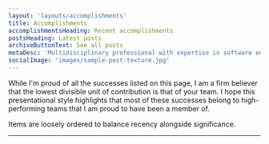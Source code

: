 ```yaml
---
layout: 'layouts/accomplishments'
title: Accomplishments
accomplishmentsHeading: Recent accomplishments
postsHeading: Latest posts
archiveButtonText: See all posts
metaDesc: 'Multidisciplinary professional with expertise in software engineering, leadership, and education.'
socialImage: 'images/sample-post-texture.jpg'
---
```


While I'm proud of all the successes listed on this page, I am a firm believer that the lowest divisible unit of contribution is that of your team. I hope this presentational style highlights that most of these successes belong to high-performing teams that I am proud to have been a member of.

Items are loosely ordered to balance recency alongside significance.

---
